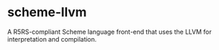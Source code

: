 # scheme-llvm
A R5RS-compliant Scheme language front-end that uses the LLVM for interpretation and compilation.

